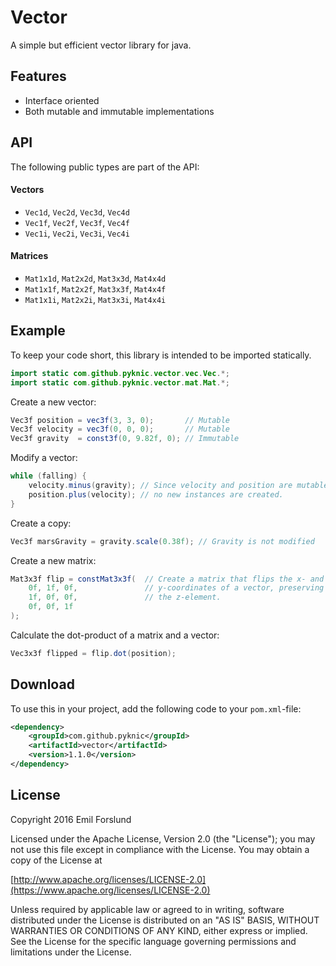 # Vector
A simple but efficient vector library for java.

## Features
* Interface oriented
* Both mutable and immutable implementations

## API
The following public types are part of the API:

#### Vectors
* `Vec1d`, `Vec2d`, `Vec3d`, `Vec4d`
* `Vec1f`, `Vec2f`, `Vec3f`, `Vec4f`
* `Vec1i`, `Vec2i`, `Vec3i`, `Vec4i`
  
#### Matrices
* `Mat1x1d`, `Mat2x2d`, `Mat3x3d`, `Mat4x4d`
* `Mat1x1f`, `Mat2x2f`, `Mat3x3f`, `Mat4x4f`
* `Mat1x1i`, `Mat2x2i`, `Mat3x3i`, `Mat4x4i`

## Example
To keep your code short, this library is intended to be imported statically.
```java
import static com.github.pyknic.vector.vec.Vec.*;
import static com.github.pyknic.vector.mat.Mat.*;
```

Create a new vector:
```java
Vec3f position = vec3f(3, 3, 0);       // Mutable
Vec3f velocity = vec3f(0, 0, 0);       // Mutable
Vec3f gravity  = const3f(0, 9.82f, 0); // Immutable
```

Modify a vector:
```java
while (falling) {
    velocity.minus(gravity); // Since velocity and position are mutable,
    position.plus(velocity); // no new instances are created.
}
```

Create a copy:
```java
Vec3f marsGravity = gravity.scale(0.38f); // Gravity is not modified
```

Create a new matrix:
```java
Mat3x3f flip = constMat3x3f(  // Create a matrix that flips the x- and
    0f, 1f, 0f,               // y-coordinates of a vector, preserving
    1f, 0f, 0f,               // the z-element.
    0f, 0f, 1f
);
```

Calculate the dot-product of a matrix and a vector:
```java
Vec3x3f flipped = flip.dot(position);
```

## Download
To use this in your project, add the following code to your `pom.xml`-file:
```xml
<dependency>
    <groupId>com.github.pyknic</groupId>
    <artifactId>vector</artifactId>
    <version>1.1.0</version>
</dependency>
```

## License
Copyright 2016 Emil Forslund

Licensed under the Apache License, Version 2.0 (the "License");
you may not use this file except in compliance with the License.
You may obtain a copy of the License at

[http://www.apache.org/licenses/LICENSE-2.0](https://www.apache.org/licenses/LICENSE-2.0)

Unless required by applicable law or agreed to in writing, software
distributed under the License is distributed on an "AS IS" BASIS,
WITHOUT WARRANTIES OR CONDITIONS OF ANY KIND, either express or implied.
See the License for the specific language governing permissions and
limitations under the License.
